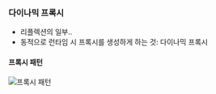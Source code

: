### 다이나믹 프록시
- 리플렉션의 일부..
- 동적으로 런타임 시 프록시를 생성하게 하는 것: 다이나믹 프록시

#### 프록시 패턴
![프록시 패턴](/resources/images/java/dynamicproxy.PNG)

